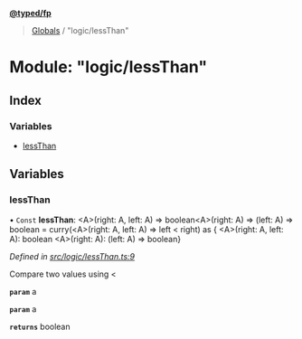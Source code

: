**[@typed/fp](../README.md)**

> [Globals](../globals.md) / "logic/lessThan"

# Module: "logic/lessThan"

## Index

### Variables

* [lessThan](_logic_lessthan_.md#lessthan)

## Variables

### lessThan

• `Const` **lessThan**: \<A>(right: A, left: A) => boolean\<A>(right: A) => (left: A) => boolean = curry(\<A>(right: A, left: A) => left \< right) as { \<A>(right: A, left: A): boolean \<A>(right: A): (left: A) => boolean}

*Defined in [src/logic/lessThan.ts:9](https://github.com/TylorS/typed-fp/blob/f129829/src/logic/lessThan.ts#L9)*

Compare two values using <

**`param`** a

**`param`** a

**`returns`** boolean
